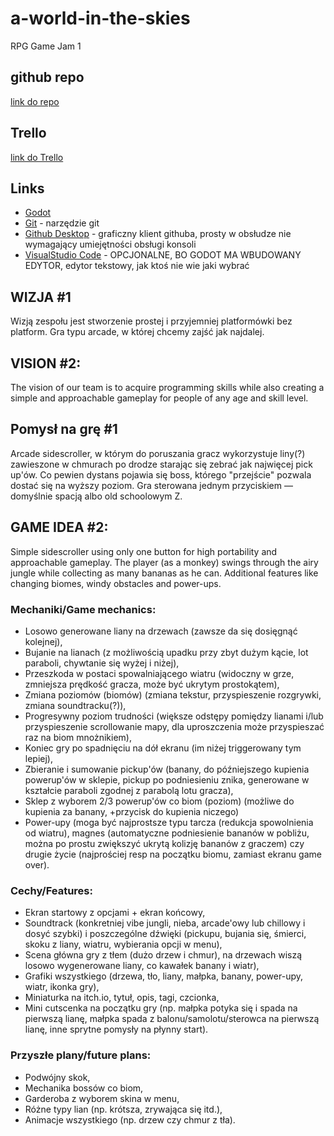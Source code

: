 # a-world-in-the-skies
 RPG Game Jam 1

## github repo
[link do repo](https://github.com/e-lawniczak/a-world-in-the-skies)

## Trello
[link do Trello](https://trello.com/invite/b/EyoqW00y/ATTIf5963840a2f1ffa0dbed97686eaee9ebA6FA61FA/a-world-in-the-skies)

## Links
- [Godot](https://godotengine.org/download/windows/)
- [Git](https://git-scm.com/) - narzędzie git
- [Github Desktop](https://desktop.github.com/) - graficzny klient githuba, prosty w obsłudze nie wymagający umiejętności obsługi konsoli
- [VisualStudio Code](https://code.visualstudio.com/download) - OPCJONALNE, BO GODOT MA WBUDOWANY EDYTOR, edytor tekstowy, jak ktoś nie wie jaki wybrać

## WIZJA #1
Wizją zespołu jest stworzenie prostej i przyjemniej platformówki bez platform. Gra typu arcade, w której chcemy zajść jak najdalej. 

## VISION #2:
The vision of our team is to acquire programming skills while also creating a simple and approachable gameplay for people of any age and skill level.

## Pomysł na grę #1
Arcade sidescroller, w którym do poruszania gracz wykorzystuje liny(?) zawieszone w chmurach po drodze starając się zebrać jak najwięcej pick up'ów. Co pewien dystans pojawia się boss, którego "przejście" pozwala dostać się na wyższy poziom. 
Gra sterowana jednym przyciskiem — domyślnie spacją albo old schoolowym Z.

## GAME IDEA #2:
Simple sidescroller using only one button for high portability and approachable gameplay.
The player (as a monkey) swings through the airy jungle while collecting as many bananas as he can.
Additional features like changing biomes, windy obstacles and power-ups.

### Mechaniki/Game mechanics:
- Losowo generowane liany na drzewach (zawsze da się dosięgnąć kolejnej),
- Bujanie na lianach (z możliwością upadku przy zbyt dużym kącie, lot paraboli, chywtanie się wyżej i niżej),
- Przeszkoda w postaci spowalniającego wiatru (widoczny w grze, zmniejsza prędkość gracza, może być ukrytym prostokątem),
- Zmiana poziomów (biomów) (zmiana tekstur, przyspieszenie rozgrywki, zmiana soundtracku(?)),
- Progresywny poziom trudności (większe odstępy pomiędzy lianami i/lub przyspieszenie scrollowanie mapy, dla uproszczenia może przyspieszać raz na biom mnożnikiem),
- Koniec gry po spadnięciu na dół ekranu (im niżej triggerowany tym lepiej),
- Zbieranie i sumowanie pickup'ów (banany, do późniejszego kupienia powerup'ów w sklepie, pickup po podniesieniu znika, generowane w kształcie paraboli zgodnej z parabolą lotu gracza),
- Sklep z wyborem 2/3 powerup'ów co biom (poziom) (możliwe do kupienia za banany, +przycisk do kupienia niczego)
- Power-upy (moga być najprostsze typu tarcza (redukcja spowolnienia od wiatru), magnes (automatyczne podniesienie bananów w pobliżu, można po prostu zwiększyć ukrytą kolizję bananów z graczem) czy drugie życie (najprościej resp na początku biomu, zamiast ekranu game over).

### Cechy/Features:
- Ekran startowy z opcjami + ekran końcowy,
- Soundtrack (konkretniej vibe jungli, nieba, arcade'owy lub chillowy i dosyć szybki) i poszczególne dźwięki (pickupu, bujania się, śmierci, skoku z liany, wiatru, wybierania opcji w menu),
- Scena główna gry z tłem (dużo drzew i chmur), na drzewach wiszą losowo wygenerowane liany, co kawałek banany i wiatr),
- Grafiki wszystkiego (drzewa, tło, liany, małpka, banany, power-upy, wiatr, ikonka gry),
- Miniaturka na itch.io, tytuł, opis, tagi, czcionka,
- Mini cutscenka na początku gry (np. małpka potyka się i spada na pierwszą lianę, małpka spada z balonu/samolotu/sterowca na pierwszą lianę, inne sprytne pomysły na płynny start).

### Przyszłe plany/future plans:
- Podwójny skok,
- Mechanika bossów co biom,
- Garderoba z wyborem skina w menu,
- Różne typy lian (np. krótsza, zrywająca się itd.),
- Animacje wszystkiego (np. drzew czy chmur z tła).
 

